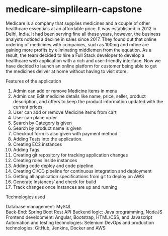 # medicare-simplilearn-capstone

Medicare is a company that supplies medicines and a couple of other healthcare essentials at an affordable price. It was established in 2012 in Delhi, India. It had been serving fine all these years, however, the business analysts noticed a decline in sales since 2017. They found out that online ordering of medicines with companies, such as 100mg and mfine are gaining more profits by eliminating middlemen from the equation. As a result, the team decided to hire a Full Stack developer to develop a healthcare web application with a rich and user-friendly interface.
Now we have decided to launch an online platform for customer being able to get the medicines deliver at home without having to visit store.


Features of the application

1.	Admin can add or remove Medicine items in menu
2.  Admin can Edit medicine details like name, price, seller, product description, and offers to keep the product information updated with the current prices
3.	User can add or remove Medicine items from cart
4.	User can place order
5.	Search by Category is given
6.	Search by product name is given
7.	Checkout form is also given with payment method
8.	Adding Tests into the application.
9.	Creating EC2 instances
10.	Adding Tags
11.	Creating git repository for tracking application changes
12.	Creating roles inside instances
13.	Adding code deploy and code pipeline
14.	Creating CI/CD pipeline for continuous integration and deployment
15.	Getting all application specifications from git to deploy on AWS
16.	Generate Instances’ and check for build
17.	Track changes once Instances are up and running 




Technologies used
     
Database management: MySQL   
Back-End:  Spring Boot Rest API
Backend logic: Java programming, NodeJS
Frontend development: Angular, Bootstrap, HTML/CSS, and Javascript
Automation and testing technologies: Selenium
DevOps and production technologies: GitHub, Jenkins, Docker and AWS
